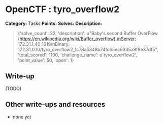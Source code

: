 # OpenCTF : tyro_overflow2

**Category:** Tasks
**Points:** 
**Solves:** 
**Description:**

> {'solve_count': 22, 'description': u"Baby's second Buffer OverFlow (<https://en.wikipedia.org/wiki/Buffer_overflow).\nServer:> 172.31.1.40:1619\nBinary: 172.31.0.10/tyro_overflow2_1c73a5348b74fc65ec9335a8f8e37df5", 'total_scored': 1100, 'challenge_name': u'tyro_overflow2', 'point_value': 50, 'open': 1}

## Write-up

(TODO)

## Other write-ups and resources

* none yet
